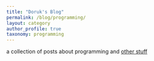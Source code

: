 ```yaml
---
title: "Doruk's Blog"
permalink: /blog/programming/
layout: category
author_profile: true
taxonomy: programming
---
```


a collection of posts about programming and <a href="/blog">other stuff</a>
